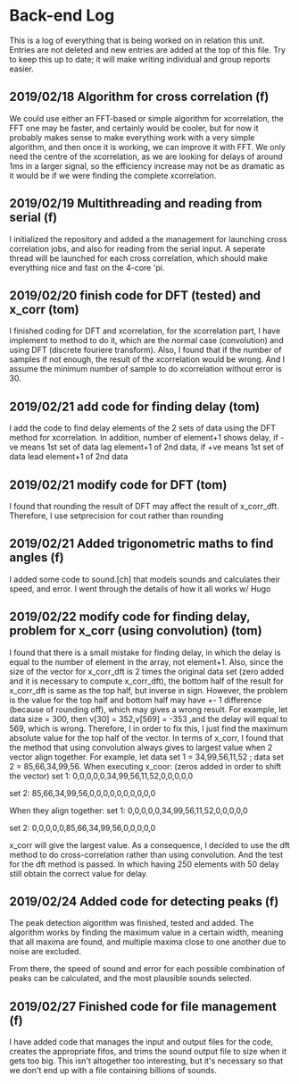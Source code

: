 # Back-end Log
This is a log of everything that is being worked on in relation this unit.
Entries are not deleted and new entries are added at the top of this file.
Try to keep this up to date; it will make writing individual and group reports
easier.

2019/02/18 Algorithm for cross correlation (f)
------------------------------------------

We could use either an FFT-based or simple algorithm for xcorrelation, the FFT one may
be faster, and certainly would be cooler, but for now it probably makes sense to make everything
work with a very simple algorithm, and then once it is working, we can improve it with FFT. We 
only need the centre of the xcorrelation, as we are looking for delays of around 1ms in a
larger signal, so the efficiency increase may not be as dramatic as it would be if we were
finding the complete xcorrelation.

2019/02/19 Multithreading and reading from serial (f)
-------------------------------------------------

I initialized the repository and added a the management for launching cross correlation jobs,
and also for reading from the serial input. A seperate thread will be launched for each
cross correlation, which should make everything nice and fast on the 4-core 'pi.

2019/02/20 finish code for DFT (tested) and x_corr (tom)
-------------------------------------------------

I finished coding for DFT and xcorrelation, for the xcorrelation part, I have implement to method to
do it, which are the normal case (convolution) and using DFT (discrete fouriere transform).
Also, I found that if the number of samples if not enough, the result of the xcorrelation
would be wrong. And I assume the minimum number of sample to do xcorrelation without error is 30.

2019/02/21 add code for finding delay (tom)
-------------------------------------------------

I add the code to find delay elements of the 2 sets of data using the DFT method for xcorrelation.
In addition, number of element+1 shows delay, if -ve means 1st set of data lag element+1 of 2nd data,
if +ve means 1st set of data lead element+1 of 2nd data

2019/02/21 modify code for DFT (tom)
-------------------------------------------------

I found that rounding the result of DFT may affect the result of x_corr_dft. Therefore, 
I use setprecision for cout rather than rounding

2019/02/21 Added trigonometric maths to find angles (f)
---------------------------------------------------

I added some code to sound.[ch] that models sounds and calculates their speed, and error.
I went through the details of how it all works w/ Hugo


2019/02/22 modify code for finding delay, problem for x_corr (using convolution) (tom)
-------------------------------------------------

I found that there is a small mistake for finding delay, in which the delay is equal to 
the number of element in the array, not element+1. Also, since the size of the vector for 
x_corr_dft is 2 times the original data set (zero added and it is necessary to compute
x_corr_dft), the bottom half of the result for x_corr_dft is same as the top half, but inverse in sign.
However, the problem is the value for the top half and bottom half may have +- 1 difference
(because of rounding off), which may gives a wrong result. For example, let data size = 300, then
v[30] = 352,v[569] = -353 ,and the delay will equal to 569, which is wrong. Therefore, I
in order to fix this, I just find the maximum absolute value for the top half of the vector.
In terms of x_corr, I found that the method that using convolution always gives to largest value
when 2 vector align together. For example, let data set 1 = 34,99,56,11,52 ; 
data set 2 = 85,66,34,99,56.
When executing x_coor: (zeros added in order to shift the vector)
set 1:
0,0,0,0,0,34,99,56,11,52,0,0,0,0,0

set 2:
85,66,34,99,56,0,0,0,0,0,0,0,0,0,0

When they align together:
set 1:
0,0,0,0,0,34,99,56,11,52,0,0,0,0,0

set 2:
0,0,0,0,0,85,66,34,99,56,0,0,0,0,0

x_corr will give the largest value.
As a consequence, I decided to use the dft method to do cross-correlation rather than 
using convolution. And the test for the dft method is passed. In which having 250 elements
with 50 delay still obtain the correct value for delay.

2019/02/24 Added code for detecting peaks (f)
-----------------------------------------

The peak detection algorithm was finished, tested and added. The algorithm works by finding the maximum
value in a certain width, meaning that all maxima are found, and multiple maxima close to one another
due to noise are excluded.

From there, the speed of sound and error for each possible combination of peaks can be calculated, and
the most plausible sounds selected.

2019/02/27 Finished code for file management (f)
--------------------------------------------

I have added code that manages the input and output files for the code, creates the appropriate fifos, and
trims the sound output file to size when it gets too big. This isn't altogether too interesting, but it's
necessary so that we don't end up with a file containing billions of sounds.

